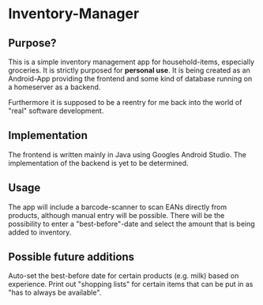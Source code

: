 # Inventory-Manager
## Purpose?
This is a simple inventory management app for household-items, especially groceries.
It is strictly purposed for **personal use**.
It is being created as an Android-App providing the frontend and some kind of database running on a homeserver as a backend.

Furthermore it is supposed to be a reentry for me back into the world of "real" software development.

## Implementation
The frontend is written mainly in Java using Googles Android Studio.
The implementation of the backend is yet to be determined.

## Usage
The app will include a barcode-scanner to scan EANs directly from products, although manual entry will be possible.
There will be the possibility to enter a "best-before"-date and select the amount that is being added to inventory.

## Possible future additions
Auto-set the best-before date for certain products (e.g. milk) based on experience.
Print out "shopping lists" for certain items that can be put in as "has to always be available".
